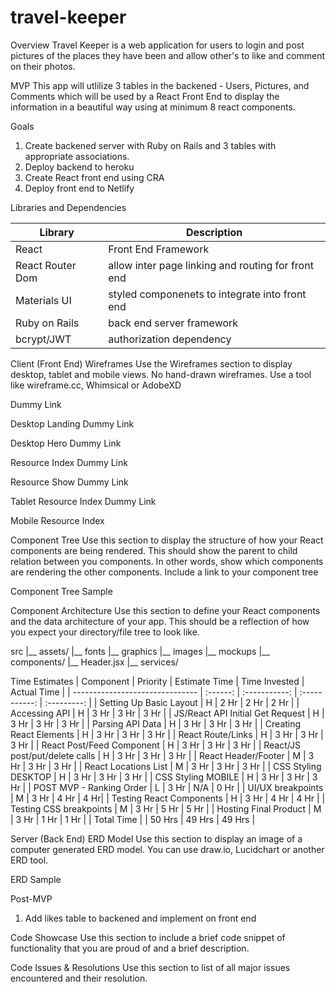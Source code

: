 # travel-keeper

Overview
Travel Keeper is a web application for users to login and post pictures of the places they have been and allow other's to like and comment on their photos.


MVP
This app will utlilize 3 tables in the backened - Users, Pictures, and Comments which will be used by a React Front End to display the information in a beautiful way using at minimum 8 react components.


Goals
1. Create backened server with Ruby on Rails and 3 tables with appropriate associations.
2. Deploy backend to heroku
3. Create React front end using CRA
4. Deploy front end to Netlify

Libraries and Dependencies

| Library | Description |
| --- | ----------- |
| React | Front End Framework |
| React Router Dom | allow inter page linking and routing for front end |
| Materials UI | styled componenets to integrate into front end |
| Ruby on Rails | back end server framework |
| bcrypt/JWT | authorization dependency |


Client (Front End)
Wireframes
Use the Wireframes section to display desktop, tablet and mobile views. No hand-drawn wireframes. Use a tool like wireframe.cc, Whimsical or AdobeXD

Dummy Link

Desktop Landing
Dummy Link

Desktop Hero
Dummy Link

Resource Index
Dummy Link

Resource Show
Dummy Link

Tablet Resource Index
Dummy Link

Mobile Resource Index

Component Tree
Use this section to display the structure of how your React components are being rendered. This should show the parent to child relation between you components. In other words, show which components are rendering the other components. Include a link to your component tree

Component Tree Sample

Component Architecture
Use this section to define your React components and the data architecture of your app. This should be a reflection of how you expect your directory/file tree to look like.


src
|__ assets/
      |__ fonts
      |__ graphics
      |__ images
      |__ mockups
|__ components/
      |__ Header.jsx
|__ services/

Time Estimates
| Component | Priority | Estimate Time | Time Invested | Actual Time |
| ------------------------------- | :------: | :-----------: | :-----------: | :---------: |
| Setting Up Basic Layout | H | 2 Hr | 2 Hr | 2 Hr |
| Accessing API | H | 3 Hr | 3 Hr | 3 Hr |
| JS/React API Initial Get Request | H | 3 Hr | 3 Hr | 3 Hr |
| Parsing API Data | H | 3 Hr | 3 Hr | 3 Hr |
| Creating React Elements | H | 3 Hr | 3 Hr | 3 Hr |
| React Route/Links | H | 3 Hr | 3 Hr | 3 Hr |
| React Post/Feed Component | H | 3 Hr | 3 Hr | 3 Hr |
| React/JS post/put/delete calls | H | 3 Hr | 3 Hr | 3 Hr |
| React Header/Footer | M | 3 Hr | 3 Hr | 3 Hr |
| React Locations List | M | 3 Hr | 3 Hr | 3 Hr |
| CSS Styling DESKTOP | H | 3 Hr | 3 Hr | 3 Hr |
| CSS Styling MOBILE | H | 3 Hr | 3 Hr | 3 Hr |
| POST MVP - Ranking Order | L | 3 Hr | N/A | 0 Hr |
| UI/UX breakpoints | M | 3 Hr | 4 Hr | 4 Hr|
| Testing React Components | H | 3 Hr | 4 Hr | 4 Hr |
| Testing CSS breakpoints | M | 3 Hr | 5 Hr | 5 Hr |
| Hosting Final Product | M | 3 Hr | 1 Hr | 1 Hr |
| Total Time | | 50 Hrs | 49 Hrs | 49 Hrs |


Server (Back End)
ERD Model
Use this section to display an image of a computer generated ERD model. You can use draw.io, Lucidchart or another ERD tool.

ERD Sample

Post-MVP
1. Add likes table to backened and implement on front end

Code Showcase
Use this section to include a brief code snippet of functionality that you are proud of and a brief description.

Code Issues & Resolutions
Use this section to list of all major issues encountered and their resolution.
